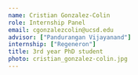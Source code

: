```yaml
---
name: Cristian Gonzalez-Colin
role: Internship Panel
email: cgonzalezcolin@ucsd.edu
advisor: ["Pandurangan Vijayanand"]
internship: ["Regeneron"]
title: 3rd year PhD student
photo: cristian_gonzalez-colin.jpg
---
```


